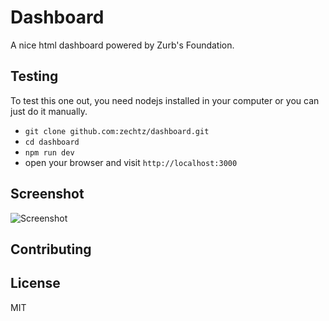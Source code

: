 # Dashboard 
A nice html dashboard powered by Zurb's Foundation. 

## Testing
To test this one out, you need nodejs installed in your computer or you can just do it manually.

- `git clone github.com:zechtz/dashboard.git`
- `cd dashboard`
- `npm run dev` 
- open your browser and visit `http://localhost:3000`

## Screenshot
![Screenshot](https://github.com/zechtz/dashboard/blob/master/assets/images/dashboard.png)

## Contributing

## License
MIT

